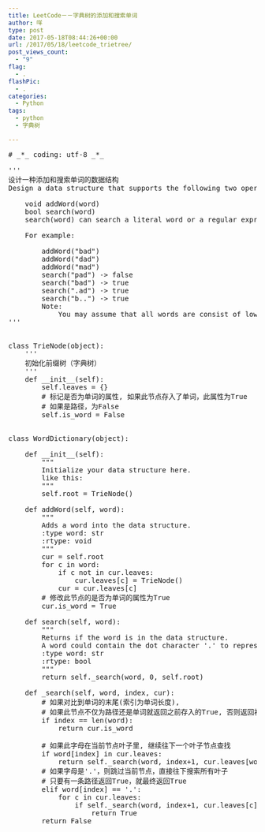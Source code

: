 ```yaml
---
title: LeetCode－－字典树的添加和搜索单词
author: 咩
type: post
date: 2017-05-18T08:44:26+00:00
url: /2017/05/18/leetcode_trietree/
post_views_count:
  - "9"
flag:
  - .
flashPic:
  - .
categories:
  - Python
tags:
  - python
  - 字典树

---
```

<pre class="lang:python decode:1 " ># _*_ coding: utf-8 _*_

'''
设计一种添加和搜索单词的数据结构
Design a data structure that supports the following two operations:

    void addWord(word)
    bool search(word)
    search(word) can search a literal word or a regular expression string containing only letters a-z or .. A . means it can represent any one letter.

    For example:

        addWord("bad")
        addWord("dad")
        addWord("mad")
        search("pad") -&gt; false
        search("bad") -&gt; true
        search(".ad") -&gt; true
        search("b..") -&gt; true
        Note:
            You may assume that all words are consist of lowercase letters a-z.
'''


class TrieNode(object):
    '''
    初始化前缀树（字典树）
    '''
    def __init__(self):
        self.leaves = {}
        # 标记是否为单词的属性, 如果此节点存入了单词，此属性为True
        # 如果是路径，为False
        self.is_word = False


class WordDictionary(object):

    def __init__(self):
        """
        Initialize your data structure here.
        like this:
        """
        self.root = TrieNode()

    def addWord(self, word):
        """
        Adds a word into the data structure.
        :type word: str
        :rtype: void
        """
        cur = self.root
        for c in word:
            if c not in cur.leaves:
                cur.leaves[c] = TrieNode()
            cur = cur.leaves[c]
        # 修改此节点的是否为单词的属性为True
        cur.is_word = True

    def search(self, word):
        """
        Returns if the word is in the data structure.
        A word could contain the dot character '.' to represent any one letter.
        :type word: str
        :rtype: bool
        """
        return self._search(word, 0, self.root)

    def _search(self, word, index, cur):
        # 如果对比到单词的末尾(索引为单词长度),
        # 如果此节点不仅为路径还是单词就返回之前存入的True, 否则返回初始化的False
        if index == len(word):
            return cur.is_word

        # 如果此字母在当前节点叶子里, 继续往下一个叶子节点查找
        if word[index] in cur.leaves:
            return self._search(word, index+1, cur.leaves[word[index]])
        # 如果字母是'.'，则跳过当前节点，直接往下搜索所有叶子
        # 只要有一条路径返回True，就最终返回True
        elif word[index] == '.':
            for c in cur.leaves:
                if self._search(word, index+1, cur.leaves[c]):
                    return True
        return False

</pre>